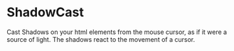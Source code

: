 # ShadowCast
Cast Shadows on your html elements from the mouse cursor, as if it were a source of light. The shadows react to the movement of a cursor.
